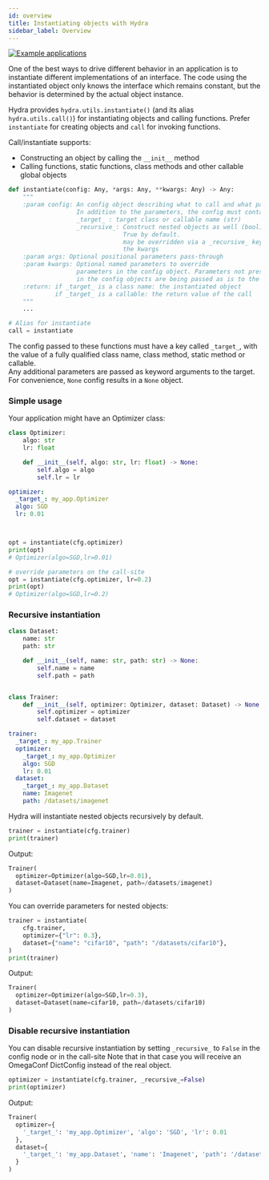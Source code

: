 ```yaml
---
id: overview
title: Instantiating objects with Hydra
sidebar_label: Overview
---
```

[![Example applications](https://img.shields.io/badge/-Example%20applications-informational)](https://github.com/facebookresearch/hydra/tree/master/examples/instantiate)

One of the best ways to drive different behavior in an application is to instantiate different implementations of an interface.
The code using the instantiated object only knows the interface which remains constant, but the behavior
is determined by the actual object instance.

Hydra provides `hydra.utils.instantiate()` (and its alias `hydra.utils.call()`) for instantiating objects and calling functions. Prefer `instantiate` for creating objects and `call` for invoking functions.

Call/instantiate supports:
- Constructing an object by calling the `__init__` method
- Calling functions, static functions, class methods and other callable global objects

```python
def instantiate(config: Any, *args: Any, **kwargs: Any) -> Any:
    """
    :param config: An config object describing what to call and what params to use.
                   In addition to the parameters, the config must contain:
                   _target_ : target class or callable name (str)
                   _recursive_: Construct nested objects as well (bool).
                                True by default.
                                may be overridden via a _recursive_ key in
                                the kwargs
    :param args: Optional positional parameters pass-through
    :param kwargs: Optional named parameters to override 
                   parameters in the config object. Parameters not present
                   in the config objects are being passed as is to the target.
    :return: if _target_ is a class name: the instantiated object
             if _target_ is a callable: the return value of the call
    """
    ...

# Alias for instantiate
call = instantiate
```

The config passed to these functions must have a key called `_target_`, with the value of a fully qualified class name, class method, static method or callable.   
Any additional parameters are passed as keyword arguments to the target.
For convenience, `None` config results in a `None` object.

### Simple usage
Your application might have an Optimizer class:
```python title="Example class"
class Optimizer:
    algo: str
    lr: float

    def __init__(self, algo: str, lr: float) -> None:
        self.algo = algo
        self.lr = lr
```

<div className="row">

<div className="col col--6">

```yaml title="Config"
optimizer:
  _target_: my_app.Optimizer
  algo: SGD
  lr: 0.01




```


</div>

<div className="col col--6">

```python title="Instantiation"
opt = instantiate(cfg.optimizer)
print(opt)
# Optimizer(algo=SGD,lr=0.01)

# override parameters on the call-site
opt = instantiate(cfg.optimizer, lr=0.2)
print(opt)
# Optimizer(algo=SGD,lr=0.2)
```

</div>
</div>


### Recursive instantiation
 
```python title="Additional classes"
class Dataset:
    name: str
    path: str

    def __init__(self, name: str, path: str) -> None:
        self.name = name
        self.path = path


class Trainer:
    def __init__(self, optimizer: Optimizer, dataset: Dataset) -> None:
        self.optimizer = optimizer
        self.dataset = dataset
```


```yaml title="Example config"
trainer:
  _target_: my_app.Trainer
  optimizer:
    _target_: my_app.Optimizer
    algo: SGD
    lr: 0.01
  dataset:
    _target_: my_app.Dataset
    name: Imagenet
    path: /datasets/imagenet
```

Hydra will instantiate nested objects recursively by default.
```python
trainer = instantiate(cfg.trainer)
print(trainer)
```
Output:
```python
Trainer(
  optimizer=Optimizer(algo=SGD,lr=0.01),
  dataset=Dataset(name=Imagenet, path=/datasets/imagenet)
)
```

You can override parameters for nested objects:
```python
trainer = instantiate(
    cfg.trainer,
    optimizer={"lr": 0.3},
    dataset={"name": "cifar10", "path": "/datasets/cifar10"},
)
print(trainer)
```
Output:
```python
Trainer(
  optimizer=Optimizer(algo=SGD,lr=0.3),
  dataset=Dataset(name=cifar10, path=/datasets/cifar10)
)
```

### Disable recursive instantiation
You can disable recursive instantiation by setting `_recursive_` to `False` in the config node or in the call-site
Note that in that case you will receive an OmegaConf DictConfig instead of the real object.
```python
optimizer = instantiate(cfg.trainer, _recursive_=False)
print(optimizer)
```

Output:
```python
Trainer(
  optimizer={
    '_target_': 'my_app.Optimizer', 'algo': 'SGD', 'lr': 0.01
  },
  dataset={
    '_target_': 'my_app.Dataset', 'name': 'Imagenet', 'path': '/datasets/imagenet'
  }
)